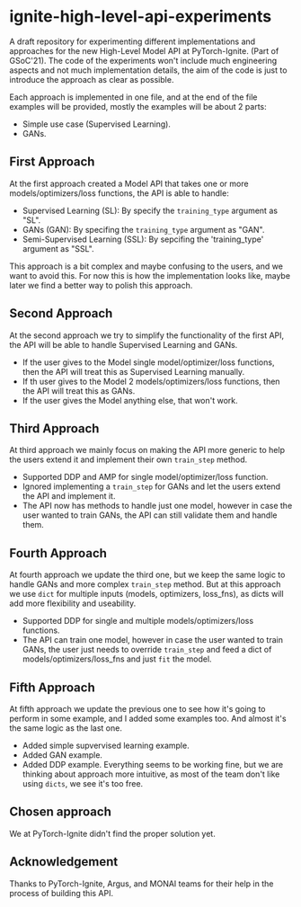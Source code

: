 # ignite-high-level-api-experiments
A draft repository for experimenting different implementations and approaches for the new High-Level Model API at PyTorch-Ignite. (Part of GSoC'21).
The code of the experiments won't include much engineering aspects and not much implementation details, the aim of the code is just to introduce the approach as clear as possible.

Each approach is implemented in one file, and at the end of the file examples will be provided, mostly the examples will be about 2 parts:
- Simple use case (Supervised Learning).
- GANs.


## First Approach
At the first approach created a Model API that takes one or more models/optimizers/loss functions, the API is able to handle: 
- Supervised Learning (SL): By specify the `training_type` argument as "SL".
- GANs (GAN): By specifing the `training_type` argument as "GAN".
- Semi-Supervised Learning (SSL): By sepcifing the 'training_type' argument as "SSL". 

This approach is a bit complex and maybe confusing to the users, and we want to avoid this.
For now this is how the implementation looks like, maybe later we find a better way to polish this approach.

## Second Approach
At the second approach we try to simplify the functionality of the first API, the API will be able to handle Supervised Learning and GANs.
- If the user gives to the Model single model/optimizer/loss functions, then the API will treat this as Supervised Learning manually.
- If th user gives to the Model 2 models/optimizers/loss functions, then the API will treat this as GANs.
- If the user gives the Model anything else, that won't work.

## Third Approach
At third approach we mainly focus on making the API more generic to help the users extend it and implement their own `train_step` method.
- Supported DDP and AMP for single model/optimizer/loss function.
- Ignored implementing a `train_step` for GANs and let the users extend the API and implement it.
- The API now has methods to handle just one model, however in case the user wanted to train GANs, the API can still validate them and handle them.

## Fourth Approach 
At fourth approach we update the third one, but we keep the same logic to handle GANs and more complex `train_step` method.
But at this approach we use `dict` for multiple inputs (models, optimizers, loss_fns), as dicts will add more flexibility and useability.
- Supported DDP for single and multiple models/optimizers/loss functions.
- The API can train one model, however in case the user wanted to train GANs, the user just needs to override `train_step` and feed a dict of models/optimizers/loss_fns and just `fit` the model.

## Fifth Approach 
At fifth approach we update the previous one to see how it's going to perform in some example, and I added some examples too. And almost it's the same logic as the last one.
- Added simple supvervised learning example.
- Added GAN example.
- Added DDP example.
Everything seems to be working fine, but we are thinking about approach more intuitive, as most of the team don't like using `dicts`, we see it's too free.

## Chosen approach
We at PyTorch-Ignite didn't find the proper solution yet.

## Acknowledgement
Thanks to PyTorch-Ignite, Argus, and MONAI teams for their help in the process of building this API.

